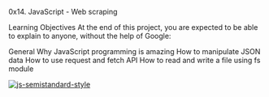 0x14. JavaScript - Web scraping

Learning Objectives
At the end of this project, you are expected to be able to explain to anyone, without the help of Google:

General
Why JavaScript programming is amazing
How to manipulate JSON data
How to use request and fetch API
How to read and write a file using fs module

[![js-semistandard-style](https://raw.githubusercontent.com/standard/semistandard/master/badge.svg)](https://github.com/standard/semistandard)
